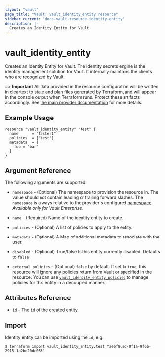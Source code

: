 ```yaml
---
layout: "vault"
page_title: "Vault: vault_identity_entity resource"
sidebar_current: "docs-vault-resource-identity-entity"
description: |-
  Creates an Identity Entity for Vault.
---
```


# vault\_identity\_entity

Creates an Identity Entity for Vault. The Identity secrets engine is the identity management solution for Vault. It internally maintains the clients who are recognized by Vault.

~> **Important** All data provided in the resource configuration will be
written in cleartext to state and plan files generated by Terraform, and
will appear in the console output when Terraform runs. Protect these
artifacts accordingly. See
[the main provider documentation](../index.html)
for more details.

## Example Usage

```hcl
resource "vault_identity_entity" "test" {
  name      = "tester1"
  policies  = ["test"]
  metadata  = {
    foo = "bar"
  }
}
```

## Argument Reference

The following arguments are supported:

* `namespace` - (Optional) The namespace to provision the resource in.
  The value should not contain leading or trailing forward slashes.
  The `namespace` is always relative to the provider's configured [namespace](../index.html#namespace).
   *Available only for Vault Enterprise*.

* `name` - (Required) Name of the identity entity to create.

* `policies` - (Optional) A list of policies to apply to the entity.

* `metadata` - (Optional) A Map of additional metadata to associate with the user.

* `disabled` - (Optional) True/false Is this entity currently disabled. Defaults to `false`

* `external_policies` - (Optional) `false` by default. If set to `true`, this resource will ignore any policies return from Vault or specified in the resource. You can use [`vault_identity_entity_policies`](identity_entity_policies.html) to manage policies for this entity in a decoupled manner.

## Attributes Reference

* `id` - The `id` of the created entity.

## Import

Identity entity can be imported using the `id`, e.g.

```
$ terraform import vault_identity_entity.test "ae6f8ued-0f1a-9f6b-2915-1a2be20dc053"
```